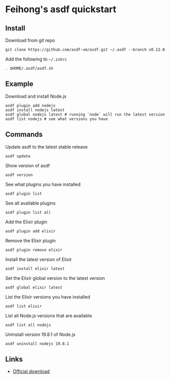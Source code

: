 # Feihong's asdf quickstart

## Install

Download from git repo

    git clone https://github.com/asdf-vm/asdf.git ~/.asdf --branch v0.12.0
    
Add the following to `~/.zshrc`

    . $HOME/.asdf/asdf.sh
    
## Example

Download and install Node.js

    asdf plugin add nodejs
    asdf install nodejs latest
    asdf global nodejs latest # running `node` will run the latest version
    asdf list nodejs # see what versions you have

## Commands

Update asdf to the latest stable release

    asdf update

Show version of asdf

    asdf version

See what plugins you have installed

    asdf plugin list
    
See all available plugins

    asdf plugin list all
    
Add the Elixir plugin

    asdf plugin add elixir

Remove the Elixir plugin

    asdf plugin remove elixir
    
Install the latest version of Elixir

    asdf install elixir latest
    
Set the Elixir global version to the latest version

    asdf global elixir latest
    
List the Elixir versions you have installed

    asdf list elixir

List all Node.js versions that are available

    asdf list all nodejs

Uninstall version 19.8.1 of Node.js

    asdf uninstall nodejs 19.8.1
    
## Links

- [Official download](https://asdf-vm.com/guide/getting-started.html#official-download)
